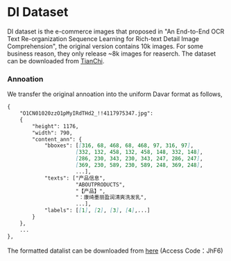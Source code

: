 # DI Dataset

DI dataset is the e-commerce images that proposed in "An End-to-End OCR Text Re-organization Sequence Learning for Rich-text Detail Image Comprehension", the original version contains 10k images. For some business reason, they only release ~8k images for reaserch. The dataset can be downloaded from [TianChi](https://tianchi.aliyun.com/dataset/dataDetail?dataId=72926).

### Annoation 
We transfer the original annoation into the uniform Davar format as follows,

``` markdown
{
	"O1CN01020zzO1pMyIRdTHd2_!!4117975347.jpg": 
	{
		"height": 1176, 
		"width": 790, 
		"content_ann": {
			"bboxes": [[316, 68, 468, 68, 468, 97, 316, 97],             # text boxes
			          [332, 132, 458, 132, 458, 148, 332, 148], 
					  [286, 230, 343, 230, 343, 247, 286, 247], 
					  [369, 230, 589, 230, 589, 248, 369, 248], 
					  ...], 
			"texts": ["产品信息",                                        # text contents                        
			          "ABOUTPRODUCTS", 
					  "【产品】", 
					  "：康绮墨丽盈润清爽洗发乳",
					  ...], 
			"labels": [[1], [2], [3], [4],...]                           # Reader order, 1,2,3...
		}
	},
	...
},

```

The formatted datalist can be downloaded from [here](https://one.hikvision.com/#/link/KcIlJnuCJxv36pvhGqkc) (Access Code：JhF6)